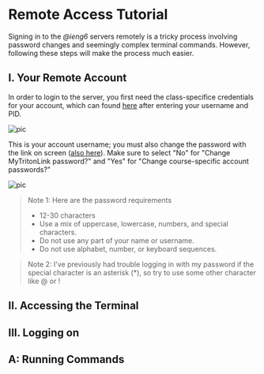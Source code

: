 # Remote Access Tutorial

Signing in to the *@ieng6* servers remotely is a tricky process involving password changes and seemingly complex terminal commands.
However, following these steps will make the process much easier.

## I. Your Remote Account
In order to login to the server, you first need the class-specifice credentials for your account, which can found [here](https://sdacs.ucsd.edu/~icc/index.php) after entering your username and PID.

![pic]()

This is your account username; you must also change the password with the link on screen ([also here](https://sdacs.ucsd.edu/~icc/password.php)). Make sure to select "No" for "Change MyTritonLink password?" and "Yes" for "Change course-specific account passwords?"

![pic]()

>Note 1: Here are the password requirements
> * 12-30 characters
> * Use a mix of uppercase, lowercase, numbers, and special characters.
> * Do not use any part of your name or username.
> * Do not use alphabet, number, or keyboard sequences.

>Note 2: I've previously had trouble logging in with my password if the special character is an asterisk (\*), so try to use some other character like @ or !

## II. Accessing the Terminal

## III. Logging on
## A: Running Commands
